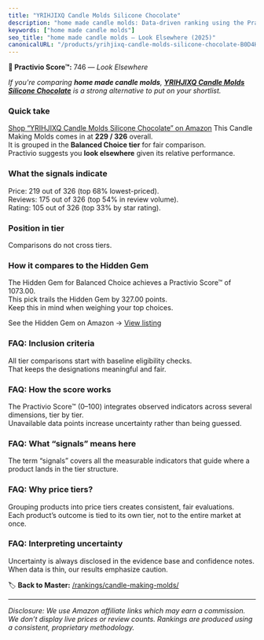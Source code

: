 ```yaml
---
title: "YRIHJIXQ Candle Molds Silicone Chocolate"
description: "home made candle molds: Data-driven ranking using the Practivio Score™. Positioned by quality, value, demand, findability, momentum."
keywords: ["home made candle molds"]
seo_title: "home made candle molds — Look Elsewhere (2025)"
canonicalURL: "/products/yrihjixq-candle-molds-silicone-chocolate-B0D4H55S9Z/"
---
```


**🚫 Practivio Score™:** 746 — _Look Elsewhere_


*If you're comparing **home made candle molds**, **[YRIHJIXQ Candle Molds Silicone Chocolate](https://www.amazon.com/dp/B0D4H55S9Z?tag=practivio-20)** is a strong alternative to put on your shortlist.*
### Quick take
[Shop “YRIHJIXQ Candle Molds Silicone Chocolate” on Amazon](https://www.amazon.com/dp/B0D4H55S9Z?tag=practivio-20)
This Candle Making Molds comes in at **229 / 326** overall.  
It is grouped in the **Balanced Choice tier** for fair comparison.  
Practivio suggests you **look elsewhere** given its relative performance.

### What the signals indicate
Price: 219 out of 326 (top 68% lowest-priced).  
Reviews: 175 out of 326 (top 54% in review volume).  
Rating: 105 out of 326 (top 33% by star rating).  

### Position in tier
Comparisons do not cross tiers.

### How it compares to the Hidden Gem
The Hidden Gem for Balanced Choice achieves a Practivio Score™ of 1073.00.  
This pick trails the Hidden Gem by 327.00 points.  
Keep this in mind when weighing your top choices.  

See the Hidden Gem on Amazon → [View listing](https://www.amazon.com/dp/B0CM5NX74G?tag=practivio-20)

### FAQ: Inclusion criteria
All tier comparisons start with baseline eligibility checks.  
That keeps the designations meaningful and fair.

### FAQ: How the score works
The Practivio Score™ (0–100) integrates observed indicators across several dimensions, tier by tier.  
Unavailable data points increase uncertainty rather than being guessed.

### FAQ: What “signals” means here
The term “signals” covers all the measurable indicators that guide where a product lands in the tier structure.

### FAQ: Why price tiers?
Grouping products into price tiers creates consistent, fair evaluations.  
Each product’s outcome is tied to its own tier, not to the entire market at once.

### FAQ: Interpreting uncertainty
Uncertainty is always disclosed in the evidence base and confidence notes.  
When data is thin, our results emphasize caution.


🏷️ **Back to Master:** [/rankings/candle-making-molds/](/rankings/candle-making-molds/)

---
_Disclosure: We use Amazon affiliate links which may earn a commission. We don’t display live prices or review counts. Rankings are produced using a consistent, proprietary methodology._
